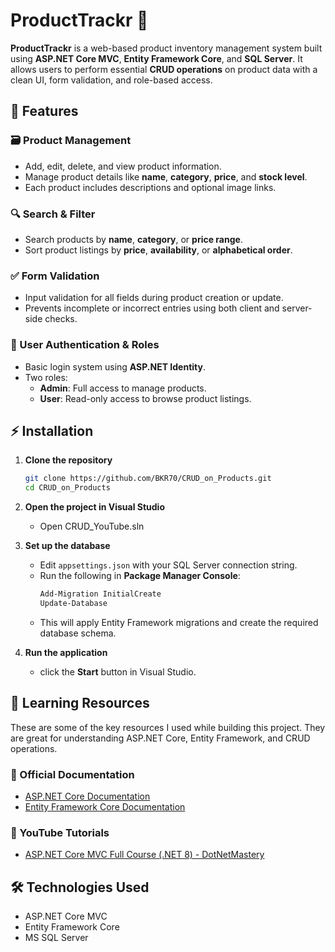 # ProductTrackr 🚀
**ProductTrackr** is a web-based product inventory management system built using **ASP.NET Core MVC**, **Entity Framework Core**, and **SQL Server**. It allows users to perform essential **CRUD operations** on product data with a clean UI, form validation, and role-based access.

## 🚀 Features

### 🗃️ Product Management  
- Add, edit, delete, and view product information.  
- Manage product details like **name**, **category**, **price**, and **stock level**.  
- Each product includes descriptions and optional image links.

### 🔍 Search & Filter  
- Search products by **name**, **category**, or **price range**.  
- Sort product listings by **price**, **availability**, or **alphabetical order**.  

### ✅ Form Validation  
- Input validation for all fields during product creation or update.  
- Prevents incomplete or incorrect entries using both client and server-side checks.

### 👤 User Authentication & Roles  
- Basic login system using **ASP.NET Identity**.  
- Two roles:  
  - **Admin**: Full access to manage products.  
  - **User**: Read-only access to browse product listings.

## ⚡ Installation
1. **Clone the repository**
   ```bash
   git clone https://github.com/BKR70/CRUD_on_Products.git
   cd CRUD_on_Products

2. **Open the project in Visual Studio**
   - Open CRUD_YouTube.sln
    
3. **Set up the database**
   - Edit `appsettings.json` with your SQL Server connection string.
   - Run the following in **Package Manager Console**:
     ```bash
     Add-Migration InitialCreate
     Update-Database
     ```
   - This will apply Entity Framework migrations and create the required database schema.
     
4. **Run the application**
   - click the **Start** button in Visual Studio.

## 📖 Learning Resources
These are some of the key resources I used while building this project. They are great for understanding ASP.NET Core, Entity Framework, and CRUD operations.

### 📘 Official Documentation
- [ASP.NET Core Documentation](https://dotnettutorials.net/lesson/introduction-asp-net-core-mvc/)
- [Entity Framework Core Documentation](https://dotnettutorials.net/lesson/entity-framework-core/)

### 🎥 YouTube Tutorials
- [ASP.NET Core MVC Full Course (.NET 8) - 
DotNetMastery](https://www.youtube.com/watch?v=AopeJjkcRvU)

## 🛠️ Technologies Used
   -    ASP.NET Core MVC
   -    Entity Framework Core
   -    MS SQL Server
